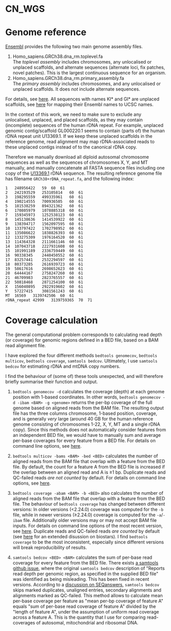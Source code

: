 # CN_WGS

# Genome reference

[Ensembl](ftp://ftp.ensembl.org/pub/release-89/fasta/homo_sapiens/dna/) provides the following two main genome assembly files.

1. Homo_sapiens.GRCh38.dna_rm.toplevel.fa  
    The *toplevel assembly* includes chromosomes, any unlocalised or unplaced scaffolds, and alternate sequences (alternate loci, fix patches, novel patches). This is the largest continuous sequence for an organism.
2. Homo_sapiens.GRCh38.dna_rm.primary_assembly.fa  
    The *primary assembly* includes chromosomes, and any unlocalised or unplaced scaffolds. It does *not* include alternate sequences.

For details, see [here](http://www.ensembl.org/info/website/glossary.html). All sequences with names KI* and GI* are unplaced scaffolds, see [here](https://github.com/dpryan79/ChromosomeMappings/blob/master/GRCh38_ensembl2UCSC.txt) for mapping their Ensembl names to UCSC names.

In the context of this work, we need to make sure to exclude any unlocalised, unplaced, and placed scaffolds, as they may contain (incomplete) sequences of the human rDNA repeat. For example, unplaced genomic contig/scaffold GL000220.1 seems to contain (parts of) the human rDNA repeat unit U13369.1. If we keep these unplaced scaffolds in the reference genome, read alignment may map rDNA-associated reads to these unplaced contigs instead of to the canonical rDNA copy.  

Therefore we manually download all diploid autosomal chromosome sequences as well as the sequences of chromosomes X, Y, and MT manually, and manually concatenate all FASTA sequence files including one copy of the [U13369.1](https://www.ncbi.nlm.nih.gov/nuccore/555853) rDNA sequence. The resulting reference genome file has filename `GRCh38+rDNA_repeat.fa`, and the following index:
```
1	248956422	59	60	61
2	242193529	253105814	60	61
3	198295559	499335961	60	61
4	190214555	700936505	60	61
5	181538259	894321362	60	61
6	170805979	1078885318	60	61
7	159345973	1252538123	60	61
8	145138636	1414539922	60	61
9	138394717	1562097595	60	61
10	133797422	1702798952	60	61
11	135086622	1838826393	60	61
12	133275309	1976164520	60	61
13	114364328	2111661146	60	61
14	107043718	2227931608	60	61
15	101991189	2336759449	60	61
16	90338345	2440450552	60	61
17	83257441	2532294597	60	61
18	80373285	2616939723	60	61
19	58617616	2698652623	60	61
20	64444167	2758247260	60	61
21	46709983	2823765557	60	61
22	50818468	2871254100	60	61
X	156040895	2922919602	60	61
Y	57227415	3081561243	60	61
MT	16569	3139742506	60	61
rDNA_repeat	42999	3139759365	70	71
```


# Coverage calculation

The general computational problem corresponds to calculating read depth (or coverage) for genomic regions defined in a BED file, based on a BAM read alignment file.

I have explored the four different methods `bedtools genomecov`, `bedtools multicov`, `bedtools coverage`, `samtools bedcov`. Ultimately, I use `samtools bedcov` for estimating rDNA and mtDNA copy numbers.

I find the behaviour of (some of) these tools unexpected, and will therefore briefly summarise their function and output.

1. `bedtools genomecov -d` calculates the coverage (depth) at each genome position with 1-based coordinates. In other words, `bedtools genomecov -d -ibam <BAM> -g <genome>` returns the per-bp coverage of the full genome based on aligned reads from the BAM file. The resulting output file has the three columns chromosome, 1-based position, coverage, and is generally *very* large (around 40 GB for the human reference genome consisting of chromosomes 1-22, X, Y, MT and a single rDNA copy). Since this methods does not automatically consider features from an independent BED file, we would have to manually sum and average per-base coverages for every feature from a BED file. For details on command line options, see [here](http://bedtools.readthedocs.io/en/latest/content/tools/genomecov.html).  

2. `bedtools multicov -bams <BAM> -bed <BED>` calculates the number of aligned reads from the BAM file that overlap with a feature from the BED file. By default, the count for a feature A from the BED file is increased if the overlap between an aligned read and A is ≥1 bp. Duplicate reads and QC-failed reads *are not counted* by default. For details on command line options, see [here](http://bedtools.readthedocs.io/en/latest/content/tools/multicov.html).

3. `bedtools coverage -abam <BAM> -b <BED>` also calculates the number of aligned reads from the BAM file that overlap with a feature from the BED file. The behaviour of `bedtools coverage` has changed between different versions: In older versions (<2.24.0) coverage was computed for the `-b` file, while in newer versions (≥2.24.0) coverage is computed for the `-a`/`-ibam` file. Additionally older versions may or may not accept BAM file inputs. For details on command line options of the most recent version, see [here](http://bedtools.readthedocs.io/en/latest/content/tools/coverage.html). Duplicate reads and QC-failed reads *are counted* by default (see [here](https://www.biostars.org/p/195497/) for an extended disussion on biostars). I find `bedtools coverage` to be the most inconsistent, especially since different versions will break reproducibility of results.

4. `samtools bedcov <BED> <BAM>` calculates the sum of per-base read coverage for every feature from the BED file. There exists [a samtools github issue](https://github.com/samtools/samtools/issues/588), where the original `samtools bedcov` description of "Reports read depth per genomic region, as specified in the supplied BED file" was identified as being misleading. This has been fixed in recent versions. According to a [discussion on SEQanswers](http://seqanswers.com/forums/showthread.php?t=71987), `samtools bedcov` skips marked duplicates, unaligned entries, secondary alignments and alignments marked as QC-failed. This method allows to calculate mean per-base coverage per feature as "mean per-bp coverage of feature A" equals "sum of per-base read coverage of feature A" divided by the "length of feature A", under the assumption of uniform read coverage across a feature A. This is the quantity that I use for comparing read-coverages of autosomal, mitochondrial and ribosomal DNA.
